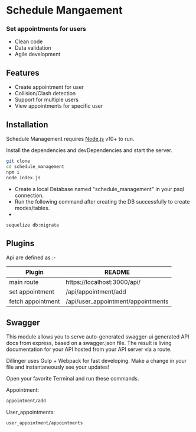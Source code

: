 # Schedule Mangaement
### Set appointments for users



- Clean code
- Data validation
- Agile development

## Features

- Create appointment for user
- Collision/Clash detection
- Support for multiple users
- View appointments for specific user

## Installation

Schedule Management requires [Node.js](https://nodejs.org/) v10+ to run.

Install the dependencies and devDependencies and start the server.

```sh
git clone
cd schedule_management
npm i
node index.js
```
- Create a local Database named "schedule_management" in your psql connection.
- Run the following command after creating the DB successfully to create modes/tables.
- 
```sh
sequelize db:migrate
```

## Plugins

Api are defined as :-

| Plugin | README |
| ------ | ------ |
| main route | https://localhost:3000/api/ |
| set appointment | /api/appointment/add |
| fetch appointment | /api/user_appointment/appointments |

## Swagger

This module allows you to serve auto-generated swagger-ui generated API docs from express, based on a swagger.json file. The result is living documentation for your API hosted from your API server via a route.

Dillinger uses Gulp + Webpack for fast developing.
Make a change in your file and instantaneously see your updates!

Open your favorite Terminal and run these commands.

Appointment:

```sh
appointment/add
```

User_appointments:

```sh
user_appointment/appointments
```
